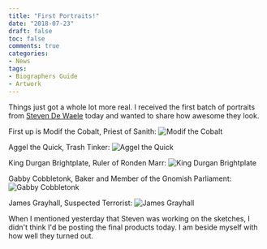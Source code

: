 ```yaml
---
title: "First Portraits!"
date: "2018-07-23"
draft: false
toc: false
comments: true
categories:
- News
tags:
- Biographers Guide
- Artwork
---
```


Things just got a whole lot more real. I received the first batch of portraits from [Steven De Waele](https://stonedrunkwizard.tumblr.com/) today and wanted to share how awesome they look.

First up is Modif the Cobalt, Priest of Sanith:
<span class="npcimg"> ![Modif the Cobalt](/NPCs/Modif_the_Cobalt.jpg)</span>

<!--more-->

Aggel the Quick, Trash Tinker:
<span class="npcimg"> ![Aggel the Quick](/NPCs/Aggel_the_Quick.jpg)</span>

King Durgan Brightplate, Ruler of Ronden Marr:
<span class="npcimg"> ![King Durgan Brightplate](/NPCs/Durgin_Brightplate.jpg)</span>

Gabby Cobbletonk, Baker and Member of the Gnomish Parliament:
<span class="npcimg"> ![Gabby Cobbletonk](/NPCs/Gabby_Cobbletonk.jpg)</span>

James Grayhall, Suspected Terrorist:
<span class="npcimg"> ![James Grayhall](/NPCs/James_Grayhall.jpg)</span>

When I mentioned yesterday that Steven was working on the sketches, I didn't think I'd be posting the final products today. I am beside myself with how well they turned out.


